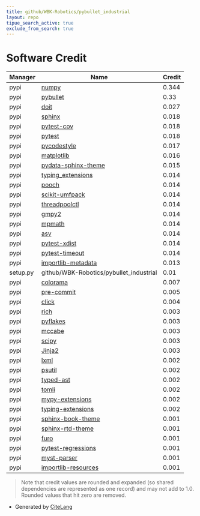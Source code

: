 ```yaml
---
title: github/WBK-Robotics/pybullet_industrial
layout: repo
tipue_search_active: true
exclude_from_search: true
---
```

# Software Credit

|Manager|Name|Credit|
|-------|----|------|
|pypi|[numpy](https://www.numpy.org)|0.344|
|pypi|[pybullet](https://github.com/bulletphysics/bullet3)|0.33|
|pypi|[doit](http://pydoit.org)|0.027|
|pypi|[sphinx](https://pypi.org/project/sphinx)|0.018|
|pypi|[pytest-cov](https://pypi.org/project/pytest-cov)|0.018|
|pypi|[pytest](https://pypi.org/project/pytest)|0.018|
|pypi|[pycodestyle](https://pycodestyle.pycqa.org/)|0.017|
|pypi|[matplotlib](https://matplotlib.org)|0.016|
|pypi|[pydata-sphinx-theme](https://pydata-sphinx-theme.readthedocs.io/en/latest/)|0.015|
|pypi|[typing_extensions](https://typing.readthedocs.io/)|0.014|
|pypi|[pooch](https://pypi.org/project/pooch)|0.014|
|pypi|[scikit-umfpack](https://pypi.org/project/scikit-umfpack)|0.014|
|pypi|[threadpoolctl](https://pypi.org/project/threadpoolctl)|0.014|
|pypi|[gmpy2](https://pypi.org/project/gmpy2)|0.014|
|pypi|[mpmath](https://pypi.org/project/mpmath)|0.014|
|pypi|[asv](https://pypi.org/project/asv)|0.014|
|pypi|[pytest-xdist](https://pypi.org/project/pytest-xdist)|0.014|
|pypi|[pytest-timeout](https://pypi.org/project/pytest-timeout)|0.014|
|pypi|[importlib-metadata](https://pypi.org/project/importlib-metadata)|0.013|
|setup.py|github/WBK-Robotics/pybullet_industrial|0.01|
|pypi|[colorama](https://pypi.org/project/colorama)|0.007|
|pypi|[pre-commit](https://pypi.org/project/pre-commit)|0.005|
|pypi|[click](https://palletsprojects.com/p/click/)|0.004|
|pypi|[rich](https://pypi.org/project/rich)|0.003|
|pypi|[pyflakes](https://pypi.org/project/pyflakes)|0.003|
|pypi|[mccabe](https://pypi.org/project/mccabe)|0.003|
|pypi|[scipy](https://scipy.org/)|0.003|
|pypi|[Jinja2](https://pypi.org/project/Jinja2)|0.003|
|pypi|[lxml](https://pypi.org/project/lxml)|0.002|
|pypi|[psutil](https://pypi.org/project/psutil)|0.002|
|pypi|[typed-ast](https://pypi.org/project/typed-ast)|0.002|
|pypi|[tomli](https://pypi.org/project/tomli)|0.002|
|pypi|[mypy-extensions](https://pypi.org/project/mypy-extensions)|0.002|
|pypi|[typing-extensions](https://pypi.org/project/typing-extensions)|0.002|
|pypi|[sphinx-book-theme](https://pypi.org/project/sphinx-book-theme)|0.001|
|pypi|[sphinx-rtd-theme](https://pypi.org/project/sphinx-rtd-theme)|0.001|
|pypi|[furo](https://pypi.org/project/furo)|0.001|
|pypi|[pytest-regressions](https://pypi.org/project/pytest-regressions)|0.001|
|pypi|[myst-parser](https://pypi.org/project/myst-parser)|0.001|
|pypi|[importlib-resources](https://pypi.org/project/importlib-resources)|0.001|


> Note that credit values are rounded and expanded (so shared dependencies are represented as one record) and may not add to 1.0. Rounded values that hit zero are removed.


- Generated by [CiteLang](https://github.com/vsoch/citelang)
